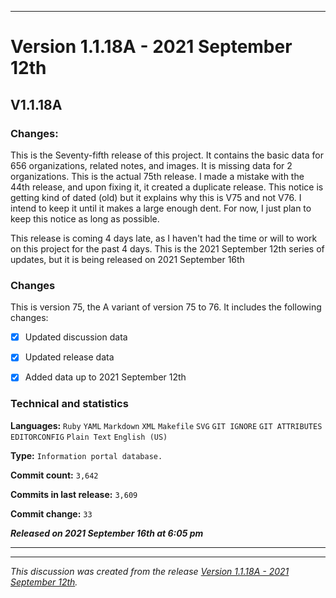 
***

# Version 1.1.18A - 2021 September 12th

## V1.1.18A

### Changes:

This is the Seventy-fifth release of this project. It contains the basic data for 656 organizations, <!-- (fork count minus 2) !--> related notes, and images. It is missing data for 2 organizations. This is the actual 75th release. I made a mistake with the 44th release, and upon fixing it, it created a duplicate release. This notice is getting kind of dated (old) but it explains why this is V75 and not V76. I intend to keep it until it makes a large enough dent. For now, I just plan to keep this notice as long as possible.

This release is coming 4 days late, as I haven't had the time or will to work on this project for the past 4 days. This is the 2021 September 12th series of updates, but it is being released on 2021 September 16th

### Changes

This is version 75, the A variant of version 75 to 76. It includes the following changes:

- [x] Updated discussion data

- [x] Updated release data

- [x] Added data up to 2021 September 12th

<!--
- [x] Deleted 1 `IGNORE.md` file

- [x] Updated discussion data

- [x] Updated release data
!-->

<!-- - [x] Updated Git navigation data

<!-- - [x] Deleted 3 `IGNORE.md` files !-->

### Technical and statistics

**Languages:** `Ruby` `YAML` `Markdown` `XML` `Makefile` `SVG` `GIT IGNORE` `GIT ATTRIBUTES` `EDITORCONFIG` `Plain Text` `English (US)`

**Type:** `Information portal database.`

**Commit count:** `3,642`

**Commits in last release:** `3,609`

**Commit change:** `33`

***Released on 2021 September 16th at 6:05 pm***

***


<hr /><em>This discussion was created from the release <a href='https://github.com/seanpm2001/GitHub_Organization_Info/releases/tag/V1.1.18A'>Version 1.1.18A - 2021 September 12th</a>.</em>
